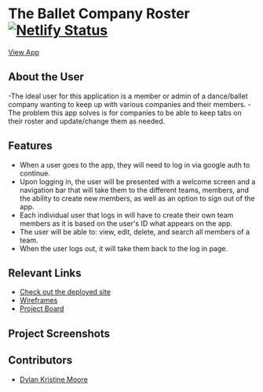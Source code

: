 
# The Ballet Company Roster [![Netlify Status](https://api.netlify.com/api/v1/badges/4ab7e730-7ed3-4cfd-a988-66195e79a991/deploy-status)](https://app.netlify.com/sites/dkm-team-roster/deploys)

[View App](#https://dkm-team-roster.netlify.app/)


## About the User
-The ideal user for this application is a member or admin of a dance/ballet company wanting to keep up with various companies and their members. 
-The problem this app solves is for companies to be able to keep tabs on their roster and update/change them as needed.

## Features 
- When a user goes to the app, they will need to log in via google auth to continue.
- Upon logging in, the user will be presented with a welcome screen and a navigation bar that will take them to the different teams, members, and the ability to create new members, as well as an option to sign out of the app.
- Each individual user that logs in will have to create their own team members as it is based on the user's ID what appears on the app.
- The user will be able to: view, edit, delete, and search all members of a team.
- When the user logs out, it will take them back to the log in page.

## Relevant Links
- [Check out the deployed site](#https://dkm-team-roster.netlify.app/)
- [Wireframes](#https://www.figma.com/file/PNrKQgRFfTTMoqDVMqtPka/Team-Roster?type=design&node-id=1%3A4&mode=dev)
- [Project Board](#https://github.com/users/dylankmoore/projects/4)

## Project Screenshots

## Contributors
- [Dylan Kristine Moore](https://github.com/dylankmoore)
